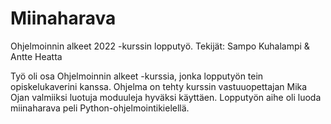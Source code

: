 # Miinaharava
Ohjelmoinnin alkeet 2022 -kurssin lopputyö. Tekijät: Sampo Kuhalampi &amp; Antte Heatta

Työ oli osa Ohjelmoinnin alkeet -kurssia, jonka lopputyön tein opiskelukaverini kanssa. Ohjelma on tehty kurssin vastuuopettajan Mika Ojan valmiiksi luotuja moduuleja hyväksi käyttäen. Lopputyön aihe oli luoda miinaharava peli Python-ohjelmointikielellä.
